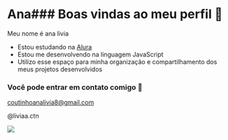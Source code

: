 # Ana### Boas vindas ao meu perfil 🖤

Meu nome é ana livia 

- Estou estudando na [Alura](https://www.alura.com.br)
- Estou me desenvolvendo na linguagem JavaScript
- Utilizo esse espaço para minha organização e compartilhamento dos meus projetos desenvolvidos

### Você pode entrar em contato comigo 📧

coutinhoanalivia8@gmail.com

@liviaa.ctn

![](https://media1.tenor.com/m/uI5xMx6TzxYAAAAd/kitten-dance.gif)
